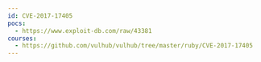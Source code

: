 ```yaml
---
id: CVE-2017-17405
pocs:
  - https://www.exploit-db.com/raw/43381
courses:
  - https://github.com/vulhub/vulhub/tree/master/ruby/CVE-2017-17405
---
```

